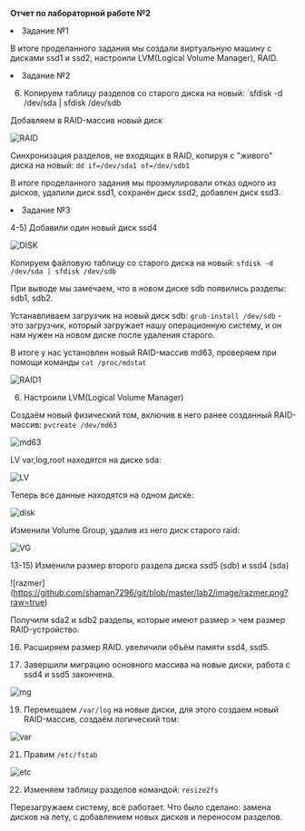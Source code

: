 **Отчет по лабораторной работе №2**

<li>Задание №1</li>

В итоге проделанного задания мы создали виртуальную машину с дисками ssd1 и ssd2, настроили LVM(Logical Volume Manager), RAID.

<li>Задание №2</li>

6) Копируем таблицу разделов со старого диска на новый: `sfdisk -d /dev/sda | sfdisk /dev/sdb

 Добавляем в RAID-массив новый диск

![RAID](https://github.com/shaman7296/git/blob/master/lab2/image/RAID.png?raw=true)

Cинхронизация разделов, не входящих в RAID, копируя с "живого" диска на новый: `dd if=/dev/sda1 of=/dev/sdb1`

В итоге проделанного задания мы проэмулировали отказ одного из дисков, удалили диск ssd1, сохранён диск ssd2, добавлен диск ssd3.

<li>Задание №3</li>

4-5) Добавили один новый диск ssd4

![DISK](https://github.com/shaman7296/git/blob/master/lab2/image/DISK.png?raw=true)

 Копируем файловую таблицу со старого диска на новый: `sfdisk -d /dev/sda | sfdisk /dev/sdb`

При выводе мы замечаем, что в новом диске sdb появились разделы: sdb1, sdb2.

Устанавливаем загрузчик на новый диск sdb: `grub-install /dev/sdb` - это загрузчик, который загружает нашу операционную систему, и он нам нужен на новом диске после удаления старого.

В итоге у нас установлен новый RAID-массив md63, проверяем при помощи команды `cat /proc/mdstat`

![RAID1](https://github.com/shaman7296/git/blob/master/lab2/image/RAID1.png?raw=true)

6) Настроили LVM(Logical Volume Manager)

Создаём новый физический том, включив в него ранее созданный RAID-массив: `pvcreate /dev/md63`

![md63](https://github.com/shaman7296/git/blob/master/lab2/image/md63.png?raw=true)

LV var,log,root находятся на диске sda:

![LV](https://github.com/shaman7296/git/blob/master/lab2/image/LV.png?raw=true)

Теперь все данные находятся на одном диске:

![disk](https://github.com/shaman7296/git/blob/master/lab2/image/disk.png?raw=true)

Изменили Volume Group, удалив из него диск старого raid:

![VG](https://github.com/shaman7296/git/blob/master/lab2/image/VG.png?raw=true)

13-15) Изменили размер второго раздела диска ssd5 (sdb) и ssd4 (sda)

![razmer] (https://github.com/shaman7296/git/blob/master/lab2/image/razmer.png?raw=true)

Получили sda2 и sdb2 разделы, которые имеют размер > чем размер RAID-устройство.

16) Расширяем размер RAID. увеличили объём памяти ssd4, ssd5.

18) Завершили миграцию основного массива на новые диски, работа с ssd4 и ssd5 закончена.

![mg](https://github.com/shaman7296/git/blob/master/lab2/image/mg.png?raw=true)

19) Перемещаем `/var/log` на новые диски, для этого создаем новый RAID-массив, создаём логический том:

![var](https://github.com/shaman7296/git/blob/master/lab2/image/var.png?raw=true)

21) Правим `/etc/fstab`

![etc](https://github.com/shaman7296/git/blob/master/lab2/image/etc.png?raw=true)

22) Изменяем таблицу разделов командой: `resize2fs`

Перезагружаем систему, всё работает. Что было сделано: замена дисков на лету, с добавлением новых дисков и переносом разделов.

